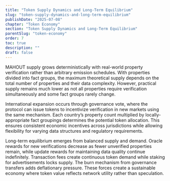 ```yaml
---
title: "Token Supply Dynamics and Long-Term Equilibrium"
slug: "token-supply-dynamics-and-long-term-equilibrium"
publishDate: "2025-07-08"
chapter: "Token Economy"
section: "Token Supply Dynamics and Long-Term Equilibrium"
parentSlug: "token-economy"
order: 7
toc: true
description: ""
draft: false
---
```


MAHOUT supply grows deterministically with real-world property verification rather than arbitrary emission schedules.
With properties divided into fact groups, the maximum theoretical supply depends on the total number of properties and
their data complexity. However, practical supply remains much lower as not all properties require verification
simultaneously and some fact groups rarely change.

International expansion occurs through governance vote, where the protocol can issue tokens to incentivize verification
in new markets using the same mechanism. Each country’s property count multiplied by locally-appropriate fact groupings
determines the potential token allocation. This ensures consistent economic incentives across jurisdictions while
allowing flexibility for varying data structures and regulatory requirements.

Long-term equilibrium emerges from balanced supply and demand. Oracle rewards for new verifications decrease as fewer
unverified properties remain, while update rewards for maintaining data quality continue indefinitely. Transaction fees
create continuous token demand while staking for advertisements locks supply. The burn mechanism from governance
transfers adds deflationary pressure. These forces create a sustainable economy where token value reflects network
utility rather than speculation.
